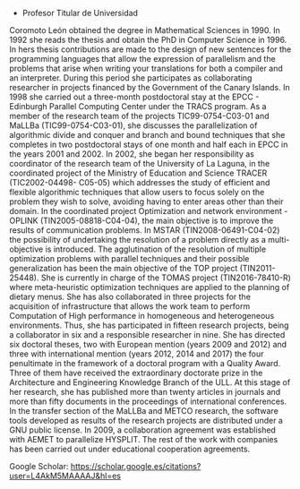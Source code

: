 * Profesor Titular de Universidad

Coromoto León obtained the degree in Mathematical Sciences in 1990. 
In 1992 she reads the thesis and obtain the PhD in Computer Science in 1996. 
In hers thesis contributions are made to the design of new sentences for the programming languages that allow
the expression of parallelism and the problems that arise when writing your translations for both a 
compiler and an interpreter. 
During this period she participates as collaborating researcher in projects financed by 
the Government of the Canary Islands. 
In 1998 she carried out a three-month postdoctoral stay at the 
EPCC - Edinburgh Parallel Computing Center under the TRACS program. 
As a member of the research team of the projects TIC99-0754-C03-01 and MaLLBa (TIC99-0754-C03-01), 
she discusses the parallelization of algorithmic divide and conquer and branch and bound techniques 
that she completes in two postdoctoral stays of one month and half each in EPCC in the years 2001 and 2002. 
In 2002, she began her responsibility as coordinator of the research team of the University of La Laguna, 
in the coordinated project of the Ministry of Education and Science TRACER (TIC2002-04498- C05-05) 
which addresses the study of efficient and flexible algorithmic techniques that allow users to focus 
solely on the problem they wish to solve, avoiding having to enter areas other than their domain. 
In the coordinated project Optimization and network environment - OPLINK (TIN2005-08818-C04-04), 
the main objective is to improve the results of communication problems. 
In MSTAR (TIN2008-06491-C04-02) the possibility of undertaking the resolution of a problem directly 
as a multi-objective is introduced. 
The agglutination of the resolution of multiple optimization problems with parallel techniques 
and their possible generalization has been the main objective of the TOP project (TIN2011-25448). 
She is currently in charge of the TOMAS project (TIN2016-78410-R) where meta-heuristic optimization 
techniques are applied to the planning of dietary menus. 
She has also collaborated in three projects for the acquisition of infrastructure that allows 
the work team to perform Computation of High performance in homogeneous and heterogeneous environments. 
Thus, she has participated in fifteen research projects, being a collaborator in six and a 
responsible researcher in nine. 
She has directed six doctoral theses, two with European mention (years 2009 and 2012) and 
three with international mention (years 2012, 2014 and 2017) the four penultimate in the framework 
of a doctoral program with a Quality Award. 
Three of them have received the extraordinary doctorate prize in the Architecture and Engineering 
Knowledge Branch of the ULL. 
At this stage of her research, she has published more than twenty articles in journals and more 
than fifty documents in the proceedings of international conferences. 
In the transfer section of the MaLLBa and METCO research, the software tools developed as results 
of the research projects are distributed under a GNU public license. 
In 2009, a collaboration agreement was established with AEMET to parallelize HYSPLIT. 
The rest of the work with companies has been carried out under educational cooperation agreements.

Google Scholar: https://scholar.google.es/citations?user=L4AkM5MAAAAJ&hl=es
